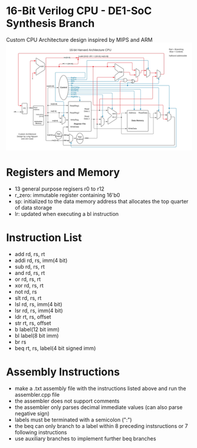 # 16-Bit Verilog CPU - DE1-SoC Synthesis Branch
Custom CPU Architecture design inspired by MIPS and ARM
![alt text](https://github.com/lhn1703/cpu_16bit/blob/main/documentation/cpu_architecture.jpeg)

# Registers and Memory
- 13 general purpose regisers r0 to r12
- r_zero: immutable register containing 16'b0
- sp: initialized to the data memory address that allocates the top quarter of data storage
- lr: updated when executing a bl instruction

# Instruction List 
- add 	rd, rs, rt
- addi	rd, rs, imm(4 bit)
- sub  	rd, rs, rt
-	and	  rd, rs, rt
-	or	  rd, rs, rt
-	xor 	rd, rs, rt
-	not	  rd, rs
-	slt	  rd, rs, rt             
-	lsl	  rd, rs, imm(4 bit)  
-	lsr	  rd, rs, imm(4 bit)
-	ldr	  rt, rs, offset
-	str	  rt, rs, offset 
-	b	    label(12 bit imm)
-	bl	  label(8 bit imm)  
-	br	  rs               
-	beq	  rt, rs, label(4 bit signed imm)

# Assembly Instructions
- make a .txt assembly file with the instructions listed above and run the assembler.cpp file
- the assembler does not support comments 
- the assembler only parses decimal immediate values (can also parse negative sign)
- labels must be terminated with a semicolon (":")
- the beq can only branch to a label within 8 preceding instsructions or 7 following instructions 
- use auxiliary branches to implement further beq branches
